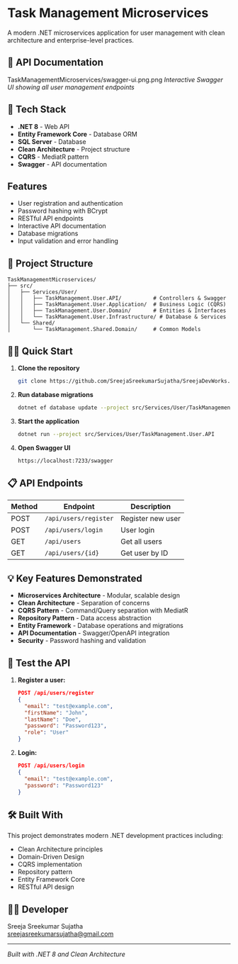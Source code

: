 ﻿# Task Management Microservices

A modern .NET microservices application for user management with clean architecture and enterprise-level practices.

## 📸 API Documentation

TaskManagementMicroservices/swagger-ui.png.png
*Interactive Swagger UI showing all user management endpoints*

## 🔧 Tech Stack

- **.NET 8** - Web API
- **Entity Framework Core** - Database ORM
- **SQL Server** - Database
- **Clean Architecture** - Project structure
- **CQRS** - MediatR pattern
- **Swagger** - API documentation

##  Features

- User registration and authentication
- Password hashing with BCrypt
- RESTful API endpoints
- Interactive API documentation
- Database migrations
- Input validation and error handling

## 📁 Project Structure

```
TaskManagementMicroservices/
├── src/
│   ├── Services/User/
│   │   ├── TaskManagement.User.API/          # Controllers & Swagger
│   │   ├── TaskManagement.User.Application/  # Business Logic (CQRS)
│   │   ├── TaskManagement.User.Domain/       # Entities & Interfaces
│   │   └── TaskManagement.User.Infrastructure/ # Database & Services
│   └── Shared/
│       └── TaskManagement.Shared.Domain/     # Common Models
```

## 🏃‍♂️ Quick Start

1. **Clone the repository**
   ```bash
   git clone https://github.com/SreejaSreekumarSujatha/SreejaDevWorks.git
   ```

2. **Run database migrations**
   ```bash
   dotnet ef database update --project src/Services/User/TaskManagement.User.Infrastructure --startup-project src/Services/User/TaskManagement.User.API
   ```

3. **Start the application**
   ```bash
   dotnet run --project src/Services/User/TaskManagement.User.API
   ```

4. **Open Swagger UI**
   ```
   https://localhost:7233/swagger
   ```

## 📋 API Endpoints

| Method | Endpoint | Description |
|--------|----------|-------------|
| POST | `/api/users/register` | Register new user |
| POST | `/api/users/login` | User login |
| GET | `/api/users` | Get all users |
| GET | `/api/users/{id}` | Get user by ID |

## 💡 Key Features Demonstrated

- **Microservices Architecture** - Modular, scalable design
- **Clean Architecture** - Separation of concerns
- **CQRS Pattern** - Command/Query separation with MediatR
- **Repository Pattern** - Data access abstraction
- **Entity Framework** - Database operations and migrations
- **API Documentation** - Swagger/OpenAPI integration
- **Security** - Password hashing and validation

## 🧪 Test the API

1. **Register a user:**
   ```json
   POST /api/users/register
   {
     "email": "test@example.com",
     "firstName": "John",
     "lastName": "Doe",
     "password": "Password123",
     "role": "User"
   }
   ```

2. **Login:**
   ```json
   POST /api/users/login
   {
     "email": "test@example.com",
     "password": "Password123"
   }
   ```

## 🛠️ Built With

This project demonstrates modern .NET development practices including:
- Clean Architecture principles
- Domain-Driven Design
- CQRS implementation
- Repository pattern
- Entity Framework Core
- RESTful API design

## 👨‍💻 Developer

Sreeja Sreekumar Sujatha  
sreejasreekumarsujatha@gmail.com

---

*Built with .NET 8 and Clean Architecture*
